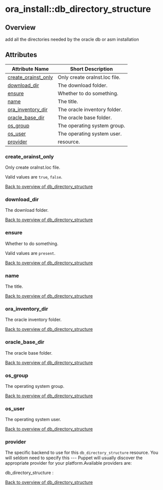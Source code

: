 # ora\_install::db_directory_structure

## Overview

add all the directories needed by the oracle db or asm installation

## Attributes



Attribute Name                                                     | Short Description             |
------------------------------------------------------------------ | ----------------------------- |
[create_orainst_only](#db_directory_structure_create_orainst_only) | Only create oraInst.loc file. |
[download_dir](#db_directory_structure_download_dir)               | The download folder.          |
[ensure](#db_directory_structure_ensure)                           | Whether to do something.      |
[name](#db_directory_structure_name)                               | The title.                    |
[ora_inventory_dir](#db_directory_structure_ora_inventory_dir)     | The oracle inventory folder.  |
[oracle_base_dir](#db_directory_structure_oracle_base_dir)         | The oracle base folder.       |
[os_group](#db_directory_structure_os_group)                       | The operating system group.   |
[os_user](#db_directory_structure_os_user)                         | The operating system user.    |
[provider](#db_directory_structure_provider)                       | resource.                     |




### create_orainst_only<a name='db_directory_structure_create_orainst_only'>

Only create oraInst.loc file.

Valid values are `true`, `false`. 

[Back to overview of db_directory_structure](#attributes)

### download_dir<a name='db_directory_structure_download_dir'>

The download folder.



[Back to overview of db_directory_structure](#attributes)

### ensure<a name='db_directory_structure_ensure'>

Whether to do something.

Valid values are `present`. 

[Back to overview of db_directory_structure](#attributes)

### name<a name='db_directory_structure_name'>

The title.



[Back to overview of db_directory_structure](#attributes)

### ora_inventory_dir<a name='db_directory_structure_ora_inventory_dir'>

The oracle inventory folder.



[Back to overview of db_directory_structure](#attributes)

### oracle_base_dir<a name='db_directory_structure_oracle_base_dir'>

The oracle base folder.



[Back to overview of db_directory_structure](#attributes)

### os_group<a name='db_directory_structure_os_group'>

The operating system group.



[Back to overview of db_directory_structure](#attributes)

### os_user<a name='db_directory_structure_os_user'>

The operating system user.



[Back to overview of db_directory_structure](#attributes)

### provider<a name='db_directory_structure_provider'>

The specific backend to use for this `db_directory_structure`
resource. You will seldom need to specify this --- Puppet will usually
discover the appropriate provider for your platform.Available providers are:

db_directory_structure
: 



[Back to overview of db_directory_structure](#attributes)
